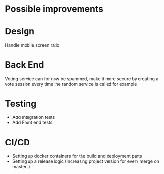 # Possible improvements

# Design
Handle mobile screen ratio

# Back End
Voting service can for now be spammed, make it more secure by creating a vote session every time the random service is called for example.

# Testing
* Add integration tests.
* Add Front end tests.

# CI/CD
* Setting up docker containers for the build and deployment parts
* Setting up a release logic (Increasing project version for every merge on master..)